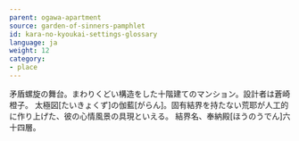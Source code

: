 ```yaml
---
parent: ogawa-apartment
source: garden-of-sinners-pamphlet
id: kara-no-kyoukai-settings-glossary
language: ja
weight: 12
category:
- place
---
```


矛盾螺旋の舞台。まわりくどい構造をした十階建てのマンション。設計者は蒼崎橙子。
太極図[たいきょくず]の伽藍[がらん]。固有結界を持たない荒耶が人工的に作り上げた、彼の心情風景の具現といえる。
結界名、奉納殿[ほうのうでん]六十四層。
